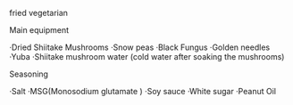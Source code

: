 fried vegetarian


Main equipment

·Dried Shiitake Mushrooms
·Snow peas
·Black Fungus
·Golden needles
·Yuba
·Shiitake mushroom water (cold water after soaking the mushrooms)

Seasoning

·Salt
·MSG(Monosodium glutamate )
·Soy sauce
·White sugar
·Peanut Oil
